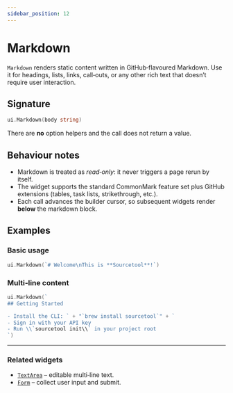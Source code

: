```yaml
---
sidebar_position: 12
---
```


# Markdown

`Markdown` renders static content written in GitHub‑flavoured Markdown. Use it for headings, lists, links, call‑outs, or any other rich text that doesn’t require user interaction.

## Signature

```go
ui.Markdown(body string)
```

There are **no** option helpers and the call does not return a value.

## Behaviour notes

* Markdown is treated as *read‑only*: it never triggers a page rerun by itself.
* The widget supports the standard CommonMark feature set plus GitHub extensions (tables, task lists, strikethrough, etc.).
* Each call advances the builder cursor, so subsequent widgets render **below** the markdown block.

## Examples

### Basic usage

```go
ui.Markdown(`# Welcome\nThis is **Sourcetool**!`)
```

### Multi‑line content

```go
ui.Markdown(`
## Getting Started

- Install the CLI: ` + "`brew install sourcetool`" + `
- Sign in with your API key
- Run \\`sourcetool init\\` in your project root
`)
```

---

### Related widgets

* [`TextArea`](./textarea) – editable multi‑line text.  
* [`Form`](./form) – collect user input and submit.